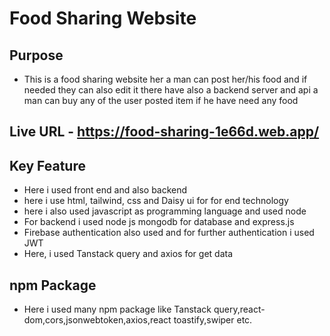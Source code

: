 # Food Sharing Website 
## Purpose 
- This is a food sharing website her a man can post her/his food and if needed they can also edit it there have also a backend server and api a man can buy any of the user posted item if he have need any food 
## Live URL - https://food-sharing-1e66d.web.app/
 
## Key Feature 
- Here i used front end and also backend 
- here i use html, tailwind, css and Daisy ui for for end technology 
- here i also used javascript as programming language and used node
- For backend i used node js mongodb for database and express.js 
- Firebase authentication also used and for further authentication i used JWT 
- Here, i used Tanstack query and axios for get data 

## npm Package 
- Here i used many npm package like Tanstack query,react-dom,cors,jsonwebtoken,axios,react toastify,swiper etc.

